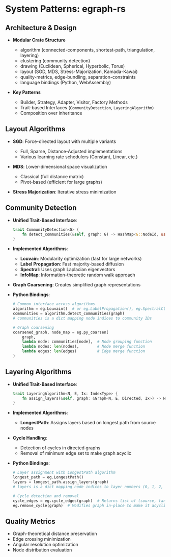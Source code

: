 # System Patterns: egraph-rs

## Architecture & Design

- **Modular Crate Structure**

  - algorithm (connected-components, shortest-path, triangulation, layering)
  - clustering (community detection)
  - drawing (Euclidean, Spherical, Hyperbolic, Torus)
  - layout (SGD, MDS, Stress-Majorization, Kamada-Kawai)
  - quality-metrics, edge-bundling, separation-constraints
  - language bindings (Python, WebAssembly)

- **Key Patterns**
  - Builder, Strategy, Adapter, Visitor, Factory Methods
  - Trait-based Interfaces (`CommunityDetection`, `LayeringAlgorithm`)
  - Composition over inheritance

## Layout Algorithms

- **SGD**: Force-directed layout with multiple variants

  - Full, Sparse, Distance-Adjusted implementations
  - Various learning rate schedulers (Constant, Linear, etc.)

- **MDS**: Lower-dimensional space visualization

  - Classical (full distance matrix)
  - Pivot-based (efficient for large graphs)

- **Stress Majorization**: Iterative stress minimization

## Community Detection

- **Unified Trait-Based Interface**:

  ```rust
  trait CommunityDetection<G> {
      fn detect_communities(&self, graph: G) -> HashMap<G::NodeId, usize>;
  }
  ```

- **Implemented Algorithms**:

  - **Louvain**: Modularity optimization (fast for large networks)
  - **Label Propagation**: Fast majority-based diffusion
  - **Spectral**: Uses graph Laplacian eigenvectors
  - **InfoMap**: Information-theoretic random walk approach

- **Graph Coarsening**: Creates simplified graph representations

- **Python Bindings**:

  ```python
  # Common interface across algorithms
  algorithm = eg.Louvain()  # or eg.LabelPropagation(), eg.SpectralClustering(k), eg.InfoMap()
  communities = algorithm.detect_communities(graph)
  # communities is a dict mapping node indices to community IDs

  # Graph coarsening
  coarsened_graph, node_map = eg.py_coarsen(
      graph,
      lambda node: communities[node],  # Node grouping function
      lambda nodes: len(nodes),        # Node merge function
      lambda edges: len(edges)         # Edge merge function
  )
  ```

## Layering Algorithms

- **Unified Trait-Based Interface**:

  ```rust
  trait LayeringAlgorithm<N, E, Ix: IndexType> {
      fn assign_layers(&self, graph: &Graph<N, E, Directed, Ix>) -> HashMap<NodeIndex<Ix>, usize>;
  }
  ```

- **Implemented Algorithms**:

  - **LongestPath**: Assigns layers based on longest path from source nodes

- **Cycle Handling**:

  - Detection of cycles in directed graphs
  - Removal of minimum edge set to make graph acyclic

- **Python Bindings**:

  ```python
  # Layer assignment with LongestPath algorithm
  longest_path = eg.LongestPath()
  layers = longest_path.assign_layers(graph)
  # layers is a dict mapping node indices to layer numbers (0, 1, 2, ...)

  # Cycle detection and removal
  cycle_edges = eg.cycle_edges(graph)  # Returns list of (source, target) tuples
  eg.remove_cycle(graph)  # Modifies graph in-place to make it acyclic
  ```

## Quality Metrics

- Graph-theoretical distance preservation
- Edge crossing minimization
- Angular resolution optimization
- Node distribution evaluation
